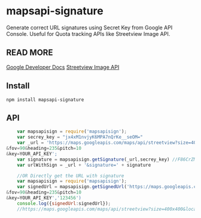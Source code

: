 mapsapi-signature
====================

Generate correct URL signatures using Secret Key from Google API Console.
Useful for Quota tracking APIs like Streetview Image API.

## READ MORE
[Google Developer Docs](https://developers.google.com/maps/documentation/streetview/get-api-key?hl=en_US)
[Streetview Image API](https://developers.google.com/maps/documentation/streetview/intro)

## Install
    npm install mapsapi-signature

## API
```javascript
    var mapsapisign = require('mapsapisign');
    var secrey_key = "jx4xM1nvjyK6MPA7nQrKe__seOM="
    var _url = 'https://maps.googleapis.com/maps/api/streetview?size=400x400&location=40.720032,-73.988354
&fov=90&heading=235&pitch=10
&key=YOUR_API_KEY';
	var signature = mapsapisign.getSignature(_url,secrey_key) //F86CrZMBDc_ARsm56Jv1c87z48M=
	var urlWithSign = _url + '&signature=' + signature

	//OR Directly get the URL with signature
    var mapsapisign = require('mapsapisign');
	var signedUrl = mapsapisign.getSignedUrl('https://maps.googleapis.com/maps/api/streetview?size=400x400&location=40.720032,-73.988354
&fov=90&heading=235&pitch=10
&key=YOUR_API_KEY','123456')
	console.log({signedUrl:signedUrl});
	//https://maps.googleapis.com/maps/api/streetview?size=400x400&location=40.720032,-73.988354&fov=90&heading=235&pitch=10&key=YOUR_API_KEY&signature=F86CrZMBDc_ARsm56Jv1c87z48M=

